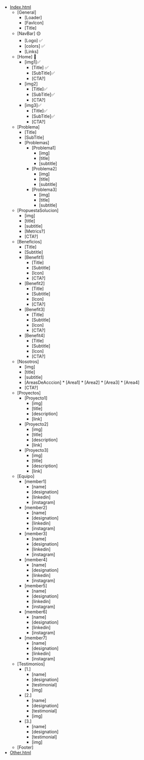 *   [Index.html](index.html)
    *   [General]
        *   [Loader] 
        *   [FavIcon]
        *   [Title]
    *   [NavBar] 🟡
        *   [Logo] ✅
        *   [colors] ✅
        *   [Links]
    *   [Home] 🔴
        *   [img1]✅
            *   [Title] ✅
            *   [SubTitle]✅
            *   [CTA?]
        *   [img2]
            *   [Title]✅
            *   [SubTitle]✅
            *   [CTA?] 
        *   [img3]✅
            *   [Title]✅
            *   [SubTitle]✅
            *   [CTA?]
    *   [Problema]
        *   [Title]
        *   [SubTitle]
        *   [Problemas]
            *   [Problema1]
                *   [img]
                *   [title]
                *   [subtitle]
            *   [Problema2]
                *   [img]
                *   [title]
                *   [subtitle]
            *   [Problema3]
                *   [img]
                *   [title]
                *   [subtitle]
    *   [PropuestaSolucion]
          *   [img]
          *   [title]
          *   [subtitle]
          *   [Metrics?]
          *   [CTA?]
    *   [Beneficios]
        *   [Title]
        *   [Subtitle]
        *   [Benefit1]
            *   [Title]
            *   [Subtitle]
            *   [Icon]
            *   [CTA?]
        *   [Benefit2]
            *   [Title]
            *   [Subtitle]
            *   [Icon]
            *   [CTA?]
        *   [Benefit3]
            *   [Title]
            *   [Subtitle]
            *   [Icon]
            *   [CTA?]
        *   [Benefit4]
            *   [Title]
            *   [Subtitle]
            *   [Icon]
            *   [CTA?]
    *   [Nosotros]
          *   [img]
          *   [title]
          *   [subtitle]
          *   [AreasDeAcccion]
            *   [Area1]
            *   [Area2]
            *   [Area3]
            *   [Area4]
          *   [CTA?]
    *   [Proyectos]
        *   [Proyecto1]
            *   [img]
            *   [title]
            *   [description]
            *   [link]
        *   [Proyecto2]
            *   [img]
            *   [title]
            *   [description]
            *   [link]
        *   [Proyecto3]
            *   [img]
            *   [title]
            *   [description]
            *   [link]
    *   [Equipo]
        *   [member1]
            *   [name]
            *   [designation]
            *   [linkedin]
            *   [instagram]
        *   [member2]
            *   [name]
            *   [designation]
            *   [linkedin]
            *   [instagram]
        *   [member3]
            *   [name]
            *   [designation]
            *   [linkedin]
            *   [instagram]
        *   [member4]
            *   [name]
            *   [designation]
            *   [linkedin]
            *   [instagram]
        *   [member5]
            *   [name]
            *   [designation]
            *   [linkedin]
            *   [instagram]
        *   [member6]
            *   [name]
            *   [designation]
            *   [linkedin]
            *   [instagram]
        *   [member7]
            *   [name]
            *   [designation]
            *   [linkedin]
            *   [instagram]
    *   [Testimonios]
        *   [1.]
            *   [name]
            *   [designation]
            *   [testimonial]
            *   [img]
        *   [2.]
            *   [name]
            *   [designation]
            *   [testimonial]
            *   [img]
        *   [3.]
            *   [name]
            *   [designation]
            *   [testimonial]
            *   [img]
    *   [Footer]
*   [Other.html](other.html)
